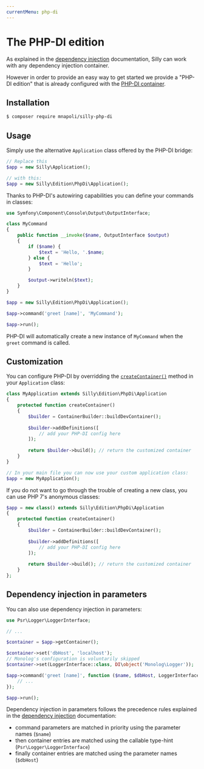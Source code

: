 ```yaml
---
currentMenu: php-di
---
```

# The PHP-DI edition

As explained in the [dependency injection](dependency-injection.md) documentation, Silly can work with any dependency injection container.

However in order to provide an easy way to get started we provide a "PHP-DI edition" that is already configured with the [PHP-DI container](http://php-di.org).

## Installation

```bash
$ composer require mnapoli/silly-php-di
```

## Usage

Simply use the alternative `Application` class offered by the PHP-DI bridge:

```php
// Replace this
$app = new Silly\Application();

// with this:
$app = new Silly\Edition\PhpDi\Application();
```

Thanks to PHP-DI's autowiring capabilities you can define your commands in classes:

```php
use Symfony\Component\Console\Output\OutputInterface;

class MyCommand
{
    public function __invoke($name, OutputInterface $output)
    {
        if ($name) {
            $text = 'Hello, '.$name;
        } else {
            $text = 'Hello';
        }

        $output->writeln($text);
    }
}

$app = new Silly\Edition\PhpDi\Application();

$app->command('greet [name]', 'MyCommand');

$app->run();
```

PHP-DI will automatically create a new instance of `MyCommand` when the `greet` command is called.

## Customization

You can configure PHP-DI by overridding the [`createContainer()`](https://github.com/mnapoli/silly-php-di/blob/master/src/Application.php#L29) method in your `Application` class:

```php
class MyApplication extends Silly\Edition\PhpDi\Application
{
    protected function createContainer()
    {
        $builder = ContainerBuilder::buildDevContainer();
        
        $builder->addDefinitions([
            // add your PHP-DI config here
        ]);
        
        return $builder->build(); // return the customized container
    }
}

// In your main file you can now use your custom application class:
$app = new MyApplication();
```

If you do not want to go through the trouble of creating a new class, you can use PHP 7's anonymous classes:

```php
$app = new class() extends Silly\Edition\PhpDi\Application
{
    protected function createContainer()
    {
        $builder = ContainerBuilder::buildDevContainer();
        
        $builder->addDefinitions([
            // add your PHP-DI config here
        ]);
        
        return $builder->build(); // return the customized container
    }
};
```

## Dependency injection in parameters

You can also use dependency injection in parameters:

```php
use Psr\Logger\LoggerInterface;

// ...

$container = $app->getContainer();

$container->set('dbHost', 'localhost');
// Monolog's configuration is voluntarily skipped
$container->set(LoggerInterface::class, DI\object('Monolog\Logger'));

$app->command('greet [name]', function ($name, $dbHost, LoggerInterface $logger) {
    // ...
});

$app->run();
```

Dependency injection in parameters follows the precedence rules explained in the [dependency injection](dependency-injection.md) documentation:

- command parameters are matched in priority using the parameter names (`$name`)
- then container entries are matched using the callable type-hint (`Psr\Logger\LoggerInterface`)
- finally container entries are matched using the parameter names (`$dbHost`)
